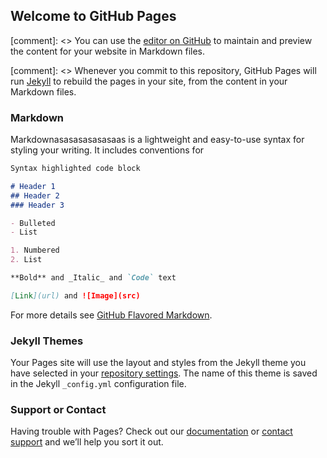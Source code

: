 ## Welcome to GitHub Pages

[comment]: <>  You can use the [editor on GitHub](https://github.com/Mondejar/mondejar.github.io/edit/master/index.md) to maintain and preview the content for your website in Markdown files.

[comment]: <> Whenever you commit to this repository, GitHub Pages will run [Jekyll](https://jekyllrb.com/) to rebuild the pages in your site, from the content in your Markdown files.

### Markdown

Markdownasasasasasasaas is a lightweight and easy-to-use syntax for styling your writing. It includes conventions for

```markdown
Syntax highlighted code block

# Header 1
## Header 2
### Header 3

- Bulleted
- List

1. Numbered
2. List

**Bold** and _Italic_ and `Code` text

[Link](url) and ![Image](src)
```

For more details see [GitHub Flavored Markdown](https://guides.github.com/features/mastering-markdown/).

### Jekyll Themes

Your Pages site will use the layout and styles from the Jekyll theme you have selected in your [repository settings](https://github.com/Mondejar/mondejar.github.io/settings). The name of this theme is saved in the Jekyll `_config.yml` configuration file.

### Support or Contact

Having trouble with Pages? Check out our [documentation](https://help.github.com/categories/github-pages-basics/) or [contact support](https://github.com/contact) and we’ll help you sort it out.
